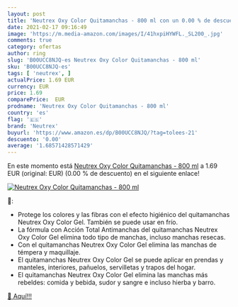 ```yaml
---
layout: post
title: 'Neutrex Oxy Color Quitamanchas - 800 ml con un 0.00 % de descuento'
date: 2021-02-17 09:16:49
image: 'https://m.media-amazon.com/images/I/41hxpiHYWFL._SL200_.jpg'
comments: true
category: ofertas
author: ring
slug: 'B00UCC8NJQ-es Neutrex Oxy Color Quitamanchas - 800 ml'
sku: 'B00UCC8NJQ-es'
tags: [ 'neutrex', ]
actualPrice: 1.69 EUR
currency: EUR
price: 1.69
comparePrice:  EUR
prodname: 'Neutrex Oxy Color Quitamanchas - 800 ml'
country: 'es'
flag: '🇪🇸'
brand: 'Neutrex'
buyurl: 'https://www.amazon.es/dp/B00UCC8NJQ/?tag=tolees-21'
descuento: '0.00'
average: '1.68571428571429'
---
```


En este momento está [Neutrex Oxy Color Quitamanchas - 800 ml](https://www.amazon.es/dp/B00UCC8NJQ/?tag=tolees-21) a 1.69 EUR (original:  EUR) (0.00 %  de descuento) en el siguiente enlace!

[![Neutrex Oxy Color Quitamanchas - 800 ml](https://m.media-amazon.com/images/I/41hxpiHYWFL._SL200_.jpg)](https://www.amazon.es/dp/B00UCC8NJQ/?tag=tolees-21)

🔎:

- Protege los colores y las fibras con el efecto higiénico del quitamanchas Neutrex Oxy Color Gel. También se puede usar en frío.
- La fórmula con Acción Total Antimanchas del quitamanchas Neutrex Oxy Color Gel elimina todo tipo de manchas, incluso manchas resecas.
- Con el quitamanchas Neutrex Oxy Color Gel elimina las manchas de témpera y maquillaje.
- El quitamanchas Neutrex Oxy Color Gel se puede aplicar en prendas y manteles, interiores, pañuelos, servilletas y trapos del hogar.
- El quitamanchas Neutrex Oxy Color Gel elimina las manchas más rebeldes: comida y bebida, sudor y sangre e incluso hierba y barro.

[🛒 Aquí!!!](https://www.amazon.es/dp/B00UCC8NJQ/?tag=tolees-21)
